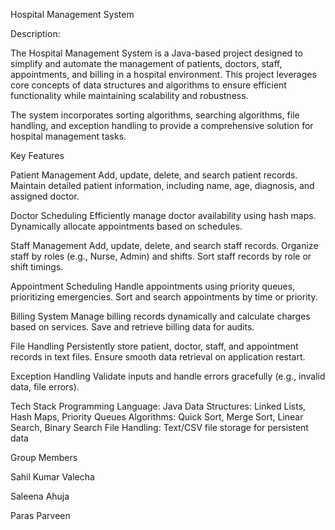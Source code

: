 Hospital Management System

Description:

The Hospital Management System is a Java-based project designed to simplify and automate the management of patients, doctors, staff, appointments, and billing in a hospital environment. This project leverages core concepts of data structures and algorithms to ensure efficient functionality while maintaining scalability and robustness.

The system incorporates sorting algorithms, searching algorithms, file handling, and exception handling to provide a comprehensive solution for hospital management tasks.

Key Features

Patient Management Add, update, delete, and search patient records. Maintain detailed patient information, including name, age, diagnosis, and assigned doctor.

Doctor Scheduling Efficiently manage doctor availability using hash maps. Dynamically allocate appointments based on schedules.

Staff Management Add, update, delete, and search staff records. Organize staff by roles (e.g., Nurse, Admin) and shifts. Sort staff records by role or shift timings.

Appointment Scheduling Handle appointments using priority queues, prioritizing emergencies. Sort and search appointments by time or priority.

Billing System Manage billing records dynamically and calculate charges based on services. Save and retrieve billing data for audits.

File Handling Persistently store patient, doctor, staff, and appointment records in text files. Ensure smooth data retrieval on application restart.

Exception Handling Validate inputs and handle errors gracefully (e.g., invalid data, file errors).

Tech Stack Programming Language: Java Data Structures: Linked Lists, Hash Maps, Priority Queues Algorithms: Quick Sort, Merge Sort, Linear Search, Binary Search File Handling: Text/CSV file storage for persistent data

Group Members

Sahil Kumar Valecha

Saleena Ahuja

Paras Parveen
